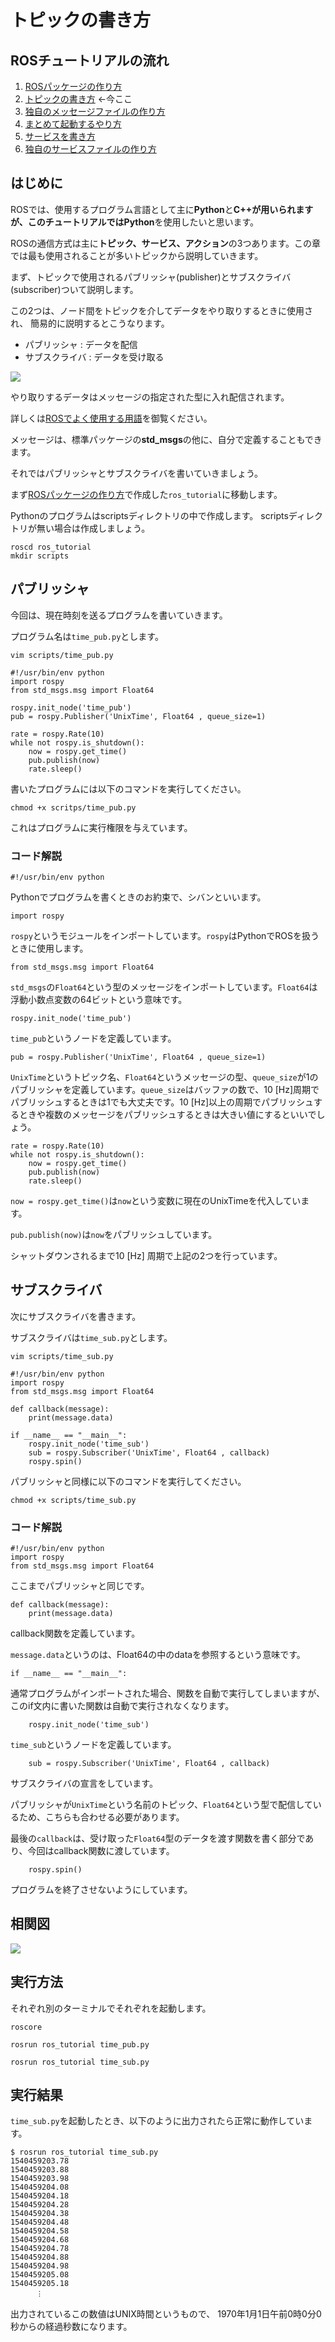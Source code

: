 # トピックの書き方

## ROSチュートリアルの流れ

1. [ROSパッケージの作り方](how_to_create_pkg.md)
2. [トピックの書き方](how_to_write_topic.md) ←今ここ
3. [独自のメッセージファイルの作り方](how_to_create_msg.md)
4. [まとめて起動するやり方](how_to_use_launch.md)　
5. [サービスを書き方](how_to_write_service.md)
6. [独自のサービスファイルの作り方](how_to_create_srv.md)

## はじめに

ROSでは、使用するプログラム言語として主に**Python**と**C++**が用いられますが、このチュートリアルでは**Python**を使用したいと思います。

ROSの通信方式は主に**トピック、サービス、アクション**の3つあります。この章では最も使用されることが多いトピックから説明していきます。

まず、トピックで使用されるパブリッシャ\(publisher\)とサブスクライバ\(subscriber\)ついて説明します。

この2つは、ノード間をトピックを介してデータをやり取りするときに使用され、 簡易的に説明するとこうなります。

* パブリッシャ : データを配信
* サブスクライバ : データを受け取る

![](../.gitbook/assets/pub_sub.png)

やり取りするデータはメッセージの指定された型に入れ配信されます。

詳しくは[ROSでよく使用する用語](appendix/ros_word.md#topic)を御覧ください。

メッセージは、標準パッケージの**std\_msgs**の他に、自分で定義することもできます。

それではパブリッシャとサブスクライバを書いていきましょう。

まず[ROSパッケージの作り方](how_to_create_pkg.md)で作成した`ros_tutorial`に移動します。

Pythonのプログラムはscriptsディレクトリの中で作成します。 scriptsディレクトリが無い場合は作成しましょう。

```text
roscd ros_tutorial
mkdir scripts
```

## パブリッシャ

今回は、現在時刻を送るプログラムを書いていきます。

プログラム名は`time_pub.py`とします。

```text
vim scripts/time_pub.py
```

```text
#!/usr/bin/env python
import rospy
from std_msgs.msg import Float64

rospy.init_node('time_pub')
pub = rospy.Publisher('UnixTime', Float64 , queue_size=1)

rate = rospy.Rate(10)
while not rospy.is_shutdown():
    now = rospy.get_time()
    pub.publish(now)
    rate.sleep()
```

書いたプログラムには以下のコマンドを実行してください。

```text
chmod +x scritps/time_pub.py
```

これはプログラムに実行権限を与えています。

### コード解説

```text
#!/usr/bin/env python
```

Pythonでプログラムを書くときのお約束で、シバンといいます。

```text
import rospy
```

`rospy`というモジュールをインポートしています。`rospy`はPythonでROSを扱うときに使用します。

```text
from std_msgs.msg import Float64
```

`std_msgs`の`Float64`という型のメッセージをインポートしています。`Float64`は浮動小数点変数の64ビットという意味です。

```text
rospy.init_node('time_pub')
```

`time_pub`というノードを定義しています。

```text
pub = rospy.Publisher('UnixTime', Float64 , queue_size=1)
```

`UnixTime`というトピック名、`Float64`というメッセージの型、`queue_size`が1のパブリッシャを定義しています。`queue_size`はバッファの数で、10 \[Hz\]周期でパブリッシュするときは1でも大丈夫です。10 \[Hz\]以上の周期でパブリッシュするときや複数のメッセージをパブリッシュするときは大きい値にするといいでしょう。

```text
rate = rospy.Rate(10)
while not rospy.is_shutdown():
    now = rospy.get_time()
    pub.publish(now)
    rate.sleep()
```

`now = rospy.get_time()`は`now`という変数に現在のUnixTimeを代入しています。

`pub.publish(now)`は`now`をパブリッシュしています。

シャットダウンされるまで10 \[Hz\] 周期で上記の2つを行っています。

## サブスクライバ

次にサブスクライバを書きます。

サブスクライバは`time_sub.py`とします。

```text
vim scripts/time_sub.py
```

```text
#!/usr/bin/env python
import rospy
from std_msgs.msg import Float64

def callback(message):
    print(message.data)

if __name__ == "__main__":
    rospy.init_node('time_sub')
    sub = rospy.Subscriber('UnixTime', Float64 , callback)
    rospy.spin()
```

パブリッシャと同様に以下のコマンドを実行してください。

```text
chmod +x scripts/time_sub.py
```

### コード解説

```text
#!/usr/bin/env python
import rospy
from std_msgs.msg import Float64
```

ここまでパブリッシャと同じです。

```text
def callback(message):
    print(message.data)
```

callback関数を定義しています。

`message.data`というのは、Float64の中のdataを参照するという意味です。

```text
if __name__ == "__main__":
```

通常プログラムがインポートされた場合、関数を自動で実行してしまいますが、 このif文内に書いた関数は自動で実行されなくなります。

```text
    rospy.init_node('time_sub')
```

`time_sub`というノードを定義しています。

```text
    sub = rospy.Subscriber('UnixTime', Float64 , callback)
```

サブスクライバの宣言をしています。

パブリッシャが`UnixTime`という名前のトピック、`Float64`という型で配信しているため、こちらも合わせる必要があります。

最後の`callback`は、受け取った`Float64`型のデータを渡す関数を書く部分であり、今回はcallback関数に渡しています。

```text
    rospy.spin()
```

プログラムを終了させないようにしています。

## 相関図

![](../.gitbook/assets/time_pub_sub.png)

## 実行方法

それぞれ別のターミナルでそれぞれを起動します。

```text
roscore
```

```text
rosrun ros_tutorial time_pub.py
```

```text
rosrun ros_tutorial time_sub.py
```

## 実行結果

`time_sub.py`を起動したとき、以下のように出力されたら正常に動作しています。

```text
$ rosrun ros_tutorial time_sub.py 
1540459203.78
1540459203.88
1540459203.98
1540459204.08
1540459204.18
1540459204.28
1540459204.38
1540459204.48
1540459204.58
1540459204.68
1540459204.78
1540459204.88
1540459204.98
1540459205.08
1540459205.18
    　︙
```

出力されているこの数値はUNIX時間というもので、 1970年1月1日午前0時0分0秒からの経過秒数になります。

